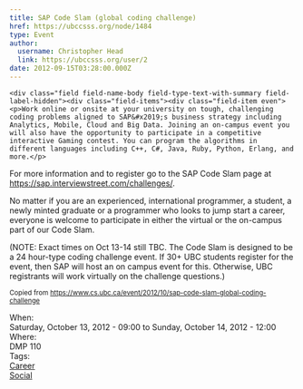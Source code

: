 ```yaml
---
title: SAP Code Slam (global coding challenge) 
href: https://ubccsss.org/node/1484
type: Event
author:
  username: Christopher Head
  link: https://ubccsss.org/user/2
date: 2012-09-15T03:28:00.000Z
---
```



    <div class="field field-name-body field-type-text-with-summary field-label-hidden"><div class="field-items"><div class="field-item even"><p>Work online or onsite at your university on tough, challenging coding problems aligned to SAP&#x2019;s business strategy including Analytics, Mobile, Cloud and Big Data. Joining an on-campus event you will also have the opportunity to participate in a competitive interactive Gaming contest. You can program the algorithms in different languages including C++, C#, Java, Ruby, Python, Erlang, and more.</p>
<p>For more information and to register go to the SAP Code Slam page at <a href="https://sap.interviewstreet.com/challenges/">https://sap.interviewstreet.com/challenges/</a>.</p>
<p>No matter if you are an experienced, international programmer, a student, a newly minted graduate or a programmer who looks to jump start a career, everyone is welcome to participate in either the virtual or the on-campus part of our Code Slam.</p>
<p>(NOTE: Exact times on Oct 13-14 still TBC. The Code Slam is designed to be a 24 hour-type coding challenge event. If 30+ UBC students register for the event, then SAP will host an on campus event for this. Otherwise, UBC registrants will work virtually on the challenge questions.)</p>
<p><small>Copied from <a href="https://www.cs.ubc.ca/event/2012/10/sap-code-slam-global-coding-challenge">https://www.cs.ubc.ca/event/2012/10/sap-code-slam-global-coding-challenge</a></small></p>
</div></div></div><div class="field field-name-field-dates field-type-datetime field-label-above"><div class="field-label">When:&#xA0;</div><div class="field-items"><div class="field-item even"><span class="date-display-range"><span class="date-display-start">Saturday, October 13, 2012 - 09:00</span> to <span class="date-display-end">Sunday, October 14, 2012 - 12:00</span></span></div></div></div><div class="field field-name-field-location field-type-text field-label-above"><div class="field-label">Where:&#xA0;</div><div class="field-items"><div class="field-item even">DMP 110</div></div></div>    <footer>
    <div class="field field-name-field-tags field-type-taxonomy-term-reference field-label-above"><div class="field-label">Tags:&#xA0;</div><div class="field-items"><div class="field-item even"><a href="/career">Career</a></div><div class="field-item odd"><a href="/social">Social</a></div></div></div>      </footer>
    
